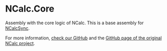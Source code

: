 ﻿# NCalc.Core

Assembly with the core logic of NCalc. This is a base assembly for [NCalcSync](https://www.nuget.org/packages/AlliedBits.ncalc).

For more information, [check our GitHub](https://www.github.com/Allied-Bits-ltd/ncalc) and the [GitHub page of the original NCalc project](https://www.github.com/ncalc/ncalc).